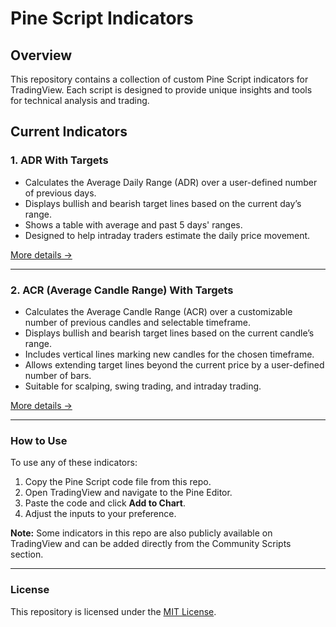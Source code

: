 # Pine Script Indicators

## Overview
This repository contains a collection of custom Pine Script indicators for TradingView. Each script is designed to provide unique insights and tools for technical analysis and trading.

## Current Indicators

### 1. ADR With Targets
- Calculates the Average Daily Range (ADR) over a user-defined number of previous days.
- Displays bullish and bearish target lines based on the current day’s range.
- Shows a table with average and past 5 days' ranges.
- Designed to help intraday traders estimate the daily price movement.

[More details →](./adr-with-targets/README.md)

---

### 2. ACR (Average Candle Range) With Targets
- Calculates the Average Candle Range (ACR) over a customizable number of previous candles and selectable timeframe.
- Displays bullish and bearish target lines based on the current candle’s range.
- Includes vertical lines marking new candles for the chosen timeframe.
- Allows extending target lines beyond the current price by a user-defined number of bars.
- Suitable for scalping, swing trading, and intraday trading.

[More details →](./acr-with-targets/README.md)

---

### How to Use
To use any of these indicators:
1. Copy the Pine Script code file from this repo.
2. Open TradingView and navigate to the Pine Editor.
3. Paste the code and click **Add to Chart**.
4. Adjust the inputs to your preference.

**Note:** Some indicators in this repo are also publicly available on TradingView and can be added directly from the Community Scripts section.

---

### License
This repository is licensed under the [MIT License](LICENSE).
